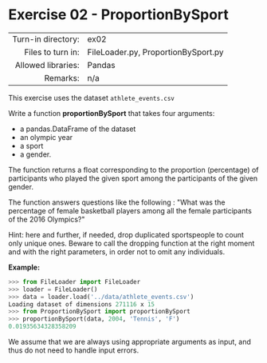 # Exercise 02 - ProportionBySport

|                         |                    |
| -----------------------:| ------------------ |
|   Turn-in directory:    |  ex02              |
|   Files to turn in:     |  FileLoader.py, ProportionBySport.py |
|   Allowed libraries:    |  Pandas            |
|   Remarks:              |  n/a               |

This exercise uses the dataset `athlete_events.csv`

Write a function __proportionBySport__ that takes four arguments:

* a pandas.DataFrame of the dataset  
* an olympic year  
* a sport  
* a gender.

The function returns a float corresponding to the proportion (percentage) of participants who played the given sport among the participants of the given gender.

The function answers questions like the following : "What was the percentage of female basketball players among all the female participants of the 2016 Olympics?"

Hint: here and further, if needed, drop duplicated sportspeople to count only unique ones. Beware to call the dropping function at the right moment and with the right parameters, in order not to omit any individuals.

**Example:**

```python
>>> from FileLoader import FileLoader
>>> loader = FileLoader()
>>> data = loader.load('../data/athlete_events.csv')
Loading dataset of dimensions 271116 x 15
>>> from ProportionBySport import proportionBySport
>>> proportionBySport(data, 2004, 'Tennis', 'F')
0.01935634328358209
```

We assume that we are always using appropriate arguments as input, and thus do not need to handle input errors.
